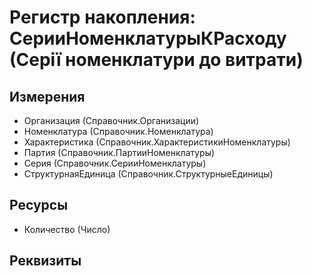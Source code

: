 ﻿# Регистр накопления: СерииНоменклатурыКРасходу (Серії номенклатури до витрати)

## Измерения

- Организация (Справочник.Организации)
- Номенклатура (Справочник.Номенклатура)
- Характеристика (Справочник.ХарактеристикиНоменклатуры)
- Партия (Справочник.ПартииНоменклатуры)
- Серия (Справочник.СерииНоменклатуры)
- СтруктурнаяЕдиница (Справочник.СтруктурныеЕдиницы)

## Ресурсы

- Количество (Число)

## Реквизиты


